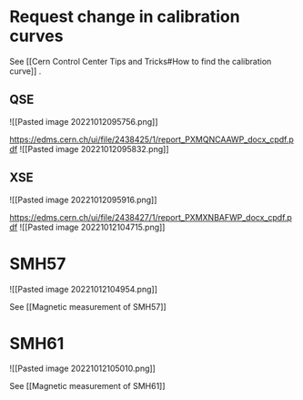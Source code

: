 # Request change in calibration curves

See [[Cern Control Center Tips and Tricks#How to find the calibration curve]] .

## QSE

![[Pasted image 20221012095756.png]]

https://edms.cern.ch/ui/file/2438425/1/report_PXMQNCAAWP_docx_cpdf.pdf
![[Pasted image 20221012095832.png]]
## XSE

![[Pasted image 20221012095916.png]]

https://edms.cern.ch/ui/file/2438427/1/report_PXMXNBAFWP_docx_cpdf.pdf
![[Pasted image 20221012104715.png]]

# SMH57

![[Pasted image 20221012104954.png]]

See [[Magnetic measurement of SMH57]]
# SMH61

![[Pasted image 20221012105010.png]]

See [[Magnetic measurement of SMH61]]